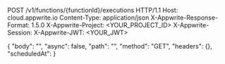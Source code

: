 POST /v1/functions/{functionId}/executions HTTP/1.1
Host: cloud.appwrite.io
Content-Type: application/json
X-Appwrite-Response-Format: 1.5.0
X-Appwrite-Project: &lt;YOUR_PROJECT_ID&gt;
X-Appwrite-Session: 
X-Appwrite-JWT: &lt;YOUR_JWT&gt;

{
  "body": "<BODY>",
  "async": false,
  "path": "<PATH>",
  "method": "GET",
  "headers": {},
  "scheduledAt": 
}
